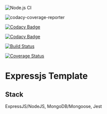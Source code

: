 ![Node.js CI](https://github.com/okezieobi/expressjs-mongodb/workflows/Node.js%20CI/badge.svg)

![codacy-coverage-reporter](https://github.com/okezieobi/expressjs-mongodb/workflows/codacy-coverage-reporter/badge.svg)

[![Codacy Badge](https://app.codacy.com/project/badge/Grade/af1d227f0a6d4b5fbd239bbed45d3362)](https://www.codacy.com/gh/okezieobi/expressjs-mongodb/dashboard?utm_source=github.com&amp;utm_medium=referral&amp;utm_content=okezieobi/expressjs-mongodb&amp;utm_campaign=Badge_Grade)

[![Codacy Badge](https://app.codacy.com/project/badge/Coverage/af1d227f0a6d4b5fbd239bbed45d3362)](https://www.codacy.com/gh/okezieobi/expressjs-mongodb/dashboard?utm_source=github.com&utm_medium=referral&utm_content=okezieobi/expressjs-mongodb&utm_campaign=Badge_Coverage)

[![Build Status](https://travis-ci.com/okezieobi/expressjs-mongodb.svg?branch=main)](https://travis-ci.com/okezieobi/expressjs-mongodb)

[![Coverage Status](https://coveralls.io/repos/github/okezieobi/expressjs-mongodb/badge.svg?branch=main)](https://coveralls.io/github/okezieobi/expressjs-mongodb?branch=main)
# Expressjs Template
## Stack
ExpressJS/NodeJS, MongoDB/Mongoose, Jest
